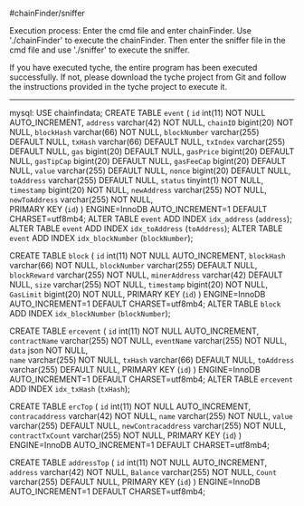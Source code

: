 #chainFinder/sniffer

Execution process: Enter the cmd file and enter chainFinder. Use './chainFinder' to execute the chainFinder. Then enter the sniffer file in the cmd file and use './sniffer' to execute the sniffer.

If you have executed tyche, the entire program has been executed successfully. If not, please download the tyche project from Git and follow the instructions provided in the tyche project to execute it.



---------------------
mysql:
USE chainfindata;
CREATE TABLE `event` (
   `id` int(11) NOT NULL AUTO_INCREMENT,
   `address` varchar(42) NOT NULL,
   `chainID` bigint(20) NOT NULL,
   `blockHash` varchar(66) NOT NULL,
   `blockNumber` varchar(255) DEFAULT NULL,
   `txHash` varchar(66) DEFAULT NULL,
   `txIndex` varchar(255) DEFAULT NULL,
   `gas` bigint(20) DEFAULT NULL,
   `gasPrice` bigint(20) DEFAULT NULL,
   `gasTipCap` bigint(20) DEFAULT NULL,
   `gasFeeCap` bigint(20) DEFAULT NULL,
   `value` varchar(255) DEFAULT NULL,
   `nonce` bigint(20) DEFAULT NULL,
   `toAddress` varchar(255) DEFAULT NULL,
   `status` tinyint(1) NOT NULL,
   `timestamp` bigint(20) NOT NULL,
   `newAddress` varchar(255) NOT NULL,  
   `newToAddress` varchar(255) NOT NULL,  
  PRIMARY KEY (`id`)
) ENGINE=InnoDB AUTO_INCREMENT=1 DEFAULT CHARSET=utf8mb4;
ALTER TABLE `event` ADD INDEX `idx_address` (`address`);
ALTER TABLE `event` ADD INDEX `idx_toAddress` (`toAddress`);
ALTER TABLE `event` ADD INDEX `idx_blockNumber` (`blockNumber`);

CREATE TABLE `block` (
   `id` int(11) NOT NULL AUTO_INCREMENT,
   `blockHash` varchar(66) NOT NULL,
   `blockNumber` varchar(255) DEFAULT NULL,   
   `blockReward` varchar(255) NOT NULL, 
   `minerAddress` varchar(42) DEFAULT NULL,
   `size` varchar(255) NOT NULL, 
   `timestamp` bigint(20) NOT NULL,
   `GasLimit` bigint(20) NOT NULL,
  PRIMARY KEY (`id`)
) ENGINE=InnoDB AUTO_INCREMENT=1 DEFAULT CHARSET=utf8mb4;
ALTER TABLE `block` ADD INDEX `idx_blockNumber` (`blockNumber`);


CREATE TABLE `ercevent` (
   `id` int(11) NOT NULL AUTO_INCREMENT,
   `contractName` varchar(255) NOT NULL,
   `eventName` varchar(255) NOT NULL,
   `data` json NOT NULL,   
   `name` varchar(255) NOT NULL,
   `txHash` varchar(66) DEFAULT NULL,
   `toAddress` varchar(255) DEFAULT NULL,
  PRIMARY KEY (`id`)
) ENGINE=InnoDB AUTO_INCREMENT=1 DEFAULT CHARSET=utf8mb4;
ALTER TABLE `ercevent` ADD INDEX `idx_txHash` (`txHash`);

CREATE TABLE `ercTop` (
   `id` int(11) NOT NULL AUTO_INCREMENT,
   `contracaddress` varchar(42) NOT NULL,
   `name` varchar(255) NOT NULL,
   `value` varchar(255) DEFAULT NULL,
   `newContracaddress` varchar(255) NOT NULL,
   `contractTxCount` varchar(255) NOT NULL,
  PRIMARY KEY (`id`)
) ENGINE=InnoDB AUTO_INCREMENT=1 DEFAULT CHARSET=utf8mb4;

CREATE TABLE `addressTop` (
   `id`         int(11) NOT NULL AUTO_INCREMENT,
   `address`    varchar(42)  NOT NULL,
   `Balance`    varchar(255) NOT NULL,
   `Count`      varchar(255) DEFAULT NULL,
  PRIMARY KEY (`id`)
) ENGINE=InnoDB AUTO_INCREMENT=1 DEFAULT CHARSET=utf8mb4;
